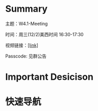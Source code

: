 # Summary
主题：W4.1-Meeting

时间：周三(12/2)美西时间 16:30-17:30

视频链接：[[link]](https://us02web.zoom.us/rec/share/ZdscKAAWtKnJ3X8gJd3kBEuSAqEeDPAKjOCr_bSLl0oy6K_9Wt0Y_5cQze9-Twhu.IP2-TntJL2qieoIt)

Passcode: 见群公告

# Important Desicison

# 快速导航

